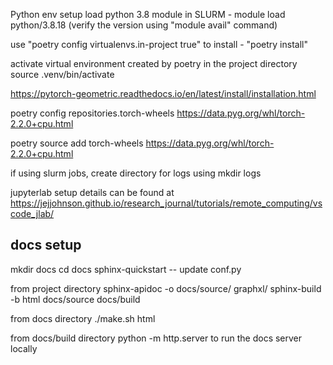 <!-- Needs changes -->
Python env setup
load python 3.8 module
in SLURM - module load python/3.8.18 (verify the version using "module avail" command)

<!-- to ensure virtual environments are created in the local directory -->
use "poetry config virtualenvs.in-project true"
to install - "poetry install"

activate virtual environment created by poetry in the project directory
source .venv/bin/activate

<!-- to be able to install torch-scatter, open issue at https://github.com/rusty1s/pytorch_sparse/issues/156 -->
<!-- please refer here for different options -->
https://pytorch-geometric.readthedocs.io/en/latest/install/installation.html

poetry config repositories.torch-wheels https://data.pyg.org/whl/torch-2.2.0+cpu.html

poetry source add torch-wheels https://data.pyg.org/whl/torch-2.2.0+cpu.html

if using slurm jobs, create directory for logs using mkdir logs


jupyterlab setup details can be found at https://jejjohnson.github.io/research_journal/tutorials/remote_computing/vscode_jlab/

docs setup
---------------
mkdir docs
cd docs
sphinx-quickstart
-- update conf.py

from project directory
sphinx-apidoc -o docs/source/ graphxl/
sphinx-build -b html docs/source docs/build

from docs directory
./make.sh html

from docs/build directory
python -m http.server to run the docs server locally

